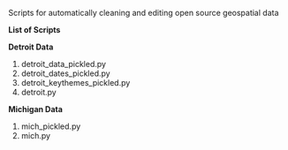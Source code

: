 Scripts for automatically cleaning and editing open source geospatial data

<b>List of Scripts</b>

<b>Detroit Data</b>

1. detroit_data_pickled.py
2. detroit_dates_pickled.py
3. detroit_keythemes_pickled.py
4. detroit.py

<b>Michigan Data</b>

1. mich_pickled.py
2. mich.py

